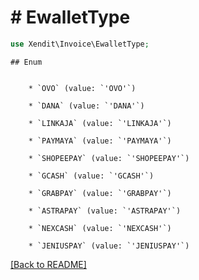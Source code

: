 # # EwalletType


```php
use Xendit\Invoice\EwalletType;
```

    ## Enum

    
        * `OVO` (value: `'OVO'`)
    
        * `DANA` (value: `'DANA'`)
    
        * `LINKAJA` (value: `'LINKAJA'`)
    
        * `PAYMAYA` (value: `'PAYMAYA'`)
    
        * `SHOPEEPAY` (value: `'SHOPEEPAY'`)
    
        * `GCASH` (value: `'GCASH'`)
    
        * `GRABPAY` (value: `'GRABPAY'`)
    
        * `ASTRAPAY` (value: `'ASTRAPAY'`)
    
        * `NEXCASH` (value: `'NEXCASH'`)
    
        * `JENIUSPAY` (value: `'JENIUSPAY'`)
    

[[Back to README]](../../README.md)
